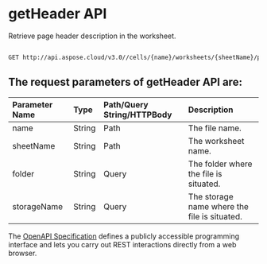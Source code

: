 # **getHeader API**

Retrieve page header description in the worksheet. 

```bash

GET http://api.aspose.cloud/v3.0//cells/{name}/worksheets/{sheetName}/pagesetup/header

```

## The request parameters of **getHeader** API are: 

| Parameter Name | Type | Path/Query String/HTTPBody | Description | 
| :- | :- | :- |:- | 
|name|String|Path|The file name.|
|sheetName|String|Path|The worksheet name.|
|folder|String|Query|The folder where the file is situated.|
|storageName|String|Query|The storage name where the file is situated.|


The [OpenAPI Specification](https://reference.aspose.cloud/cells/#/PageSetupController/GetHeader) defines a publicly accessible programming interface and lets you carry out REST interactions directly from a web browser.
